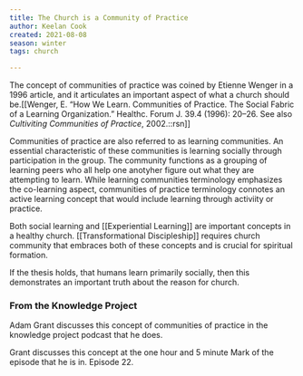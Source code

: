 ```yaml
---
title: The Church is a Community of Practice
author: Keelan Cook
created: 2021-08-08
season: winter
tags: church

---
```


The concept of communities of practice was coined by Etienne Wenger in a 1996 article, and it articulates an important aspect of what a church should be.[[Wenger, E. “How We Learn. Communities of Practice. The Social Fabric of a Learning Organization.” Healthc. Forum J. 39.4 (1996): 20–26. See also *Cultiviting Communities of Practice*, 2002.::rsn]]

Communities of practice are also referred to as learning communities. An essential characteristic of these communities is learning socially through participation in the group. The community functions as a grouping of learning peers who all help one anotyher figure out what they are attempting to learn. While learning communities terminology emphasizes the co-learning aspect, communities of practice terminology connotes an active learning concept that would include learning through activiity or practice.

Both social learning and [[Experiential Learning]] are important concepts in a healthy church. [[Transformational Discipleship]] requires church community that embraces both of these concepts and is crucial for spiritual formation. 

If the thesis holds, that humans learn primarily socially, then this demonstrates an important truth about the reason for church.

### From the Knowledge Project
Adam Grant discusses this concept of communities of practice in the knowledge project podcast that he does.

Grant discusses this concept at the one hour and 5 minute Mark of the episode that he is in. Episode 22.
